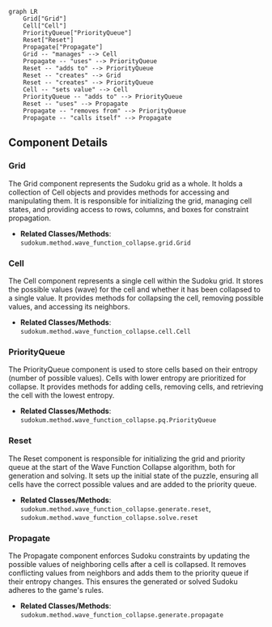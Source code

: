 ```mermaid
graph LR
    Grid["Grid"]
    Cell["Cell"]
    PriorityQueue["PriorityQueue"]
    Reset["Reset"]
    Propagate["Propagate"]
    Grid -- "manages" --> Cell
    Propagate -- "uses" --> PriorityQueue
    Reset -- "adds to" --> PriorityQueue
    Reset -- "creates" --> Grid
    Reset -- "creates" --> PriorityQueue
    Cell -- "sets value" --> Cell
    PriorityQueue -- "adds to" --> PriorityQueue
    Reset -- "uses" --> Propagate
    Propagate -- "removes from" --> PriorityQueue
    Propagate -- "calls itself" --> Propagate
```

## Component Details

### Grid
The Grid component represents the Sudoku grid as a whole. It holds a collection of Cell objects and provides methods for accessing and manipulating them. It is responsible for initializing the grid, managing cell states, and providing access to rows, columns, and boxes for constraint propagation.
- **Related Classes/Methods**: `sudokum.method.wave_function_collapse.grid.Grid`

### Cell
The Cell component represents a single cell within the Sudoku grid. It stores the possible values (wave) for the cell and whether it has been collapsed to a single value. It provides methods for collapsing the cell, removing possible values, and accessing its neighbors.
- **Related Classes/Methods**: `sudokum.method.wave_function_collapse.cell.Cell`

### PriorityQueue
The PriorityQueue component is used to store cells based on their entropy (number of possible values). Cells with lower entropy are prioritized for collapse. It provides methods for adding cells, removing cells, and retrieving the cell with the lowest entropy.
- **Related Classes/Methods**: `sudokum.method.wave_function_collapse.pq.PriorityQueue`

### Reset
The Reset component is responsible for initializing the grid and priority queue at the start of the Wave Function Collapse algorithm, both for generation and solving. It sets up the initial state of the puzzle, ensuring all cells have the correct possible values and are added to the priority queue.
- **Related Classes/Methods**: `sudokum.method.wave_function_collapse.generate.reset`, `sudokum.method.wave_function_collapse.solve.reset`

### Propagate
The Propagate component enforces Sudoku constraints by updating the possible values of neighboring cells after a cell is collapsed. It removes conflicting values from neighbors and adds them to the priority queue if their entropy changes. This ensures the generated or solved Sudoku adheres to the game's rules.
- **Related Classes/Methods**: `sudokum.method.wave_function_collapse.generate.propagate`
